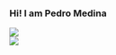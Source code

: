 ### Hi! I am Pedro Medina

<div>
  <a href="https://www.instagram.com/medinastrr/?utm_medium=copy_link" target="_blank"><img src="https://img.shields.io/badge/Instagram-E4405F?style=for-the-badge&logo=instagram&logoColor=white" target="_blank"></a>
</div>
<div>
  <a href="https://www.linkedin.com/in/pedro-medina-stracieri-795983276/" target="_blank"><img src="https://img.shields.io/badge/LinkedIn-0077B5?style=for-the-badge&logo=linkedin&logoColor=white" target="_blank"></a>
</div>
